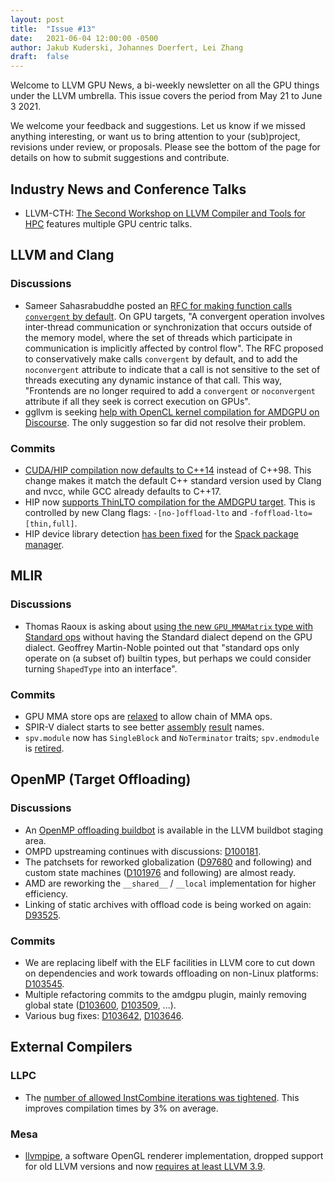 ```yaml
---
layout: post
title:  "Issue #13"
date:   2021-06-04 12:00:00 -0500
author: Jakub Kuderski, Johannes Doerfert, Lei Zhang
draft:  false
---
```


Welcome to LLVM GPU News, a bi-weekly newsletter on all the GPU things under the LLVM umbrella.
This issue covers the period from May 21 to June 3 2021.

We welcome your feedback and suggestions. Let us know if we missed anything interesting, or want us to bring attention to your (sub)project, revisions under review, or proposals. Please see the bottom of the page for details on how to submit suggestions and contribute.


## Industry News and Conference Talks

*  LLVM-CTH: [The Second Workshop on LLVM Compiler and Tools for HPC](https://hps.vi4io.org/events/2021/llvm) features multiple GPU centric talks.


##  LLVM and Clang

### Discussions

*  Sameer Sahasrabuddhe posted an [RFC for making function calls `convergent` by default](https://lists.llvm.org/pipermail/llvm-dev/2021-June/150814.html). On GPU targets, "A convergent operation involves inter-thread communication or synchronization that occurs outside of the memory model, where the set of threads which participate in communication is implicitly affected by control flow". The RFC proposed to conservatively make calls `convergent` by default, and to add the `noconvergent` attribute to indicate that a call is not sensitive to the set of threads executing any dynamic instance of that call. This way, "Frontends are no longer required to add a `convergent` or `noconvergent` attribute if all they seek is correct execution on GPUs".
*  ggllvm is seeking [help with OpenCL kernel compilation for AMDGPU on Discourse](https://llvm.discourse.group/t/tried-to-compile-opencl-kernel-got-close-but-not-quite/3534). The only suggestion so far did not resolve their problem.

### Commits

*  [CUDA/HIP compilation now defaults to C++14](https://reviews.llvm.org/D103221) instead of C++98. This change makes it match the default C++ standard version used by Clang and nvcc, while GCC already defaults to C++17.
*  HIP now [supports ThinLTO compilation for the AMDGPU target](https://reviews.llvm.org/D99683). This is controlled by new Clang flags: `-[no-]offload-lto` and `-foffload-lto=[thin,full]`.
*  HIP device library detection [has been fixed](https://reviews.llvm.org/D103281) for the [Spack package manager](https://spack.io/).


## MLIR

### Discussions

* Thomas Raoux is asking about [using the new `GPU_MMAMatrix` type with Standard ops](https://llvm.discourse.group/t/using-gpu-type-with-standard-ops/3542) without having the Standard dialect depend on the GPU dialect. Geoffrey Martin-Noble pointed out that "standard ops only operate on (a subset of) builtin types, but perhaps we could consider turning `ShapedType` into an interface".

### Commits

* GPU MMA store ops are [relaxed](https://reviews.llvm.org/D103023) to allow chain of MMA ops.
* SPIR-V dialect starts to see better [assembly](https://reviews.llvm.org/D103152) [result](https://reviews.llvm.org/D103594) names.
* `spv.module` now has `SingleBlock` and `NoTerminator` traits; `spv.endmodule` is [retired](https://reviews.llvm.org/D103265).


## OpenMP (Target Offloading)

### Discussions

* An [OpenMP offloading buildbot](https://lab.llvm.org/staging/#/workers/118) is available in the LLVM buildbot staging area.
* OMPD upstreaming continues with discussions: [D100181](https://reviews.llvm.org/D100181).
* The patchsets for reworked globalization ([D97680](https://reviews.llvm.org/D97680) and following) and custom state machines ([D101976](https://reviews.llvm.org/D101976) and following) are almost ready.
* AMD are reworking the `__shared__` / `__local` implementation for higher efficiency.
* Linking of static archives with offload code is being worked on again: [D93525](https://reviews.llvm.org/D93525).

### Commits

* We are replacing libelf with the ELF facilities in LLVM core to cut down on dependencies and work towards offloading on non-Linux platforms: [D103545](https://reviews.llvm.org/D103545).
* Multiple refactoring commits to the amdgpu plugin, mainly removing global state ([D103600](https://reviews.llvm.org/D103600), [D103509](https://reviews.llvm.org/D103509), ...).
* Various bug fixes: [D103642](https://reviews.llvm.org/D103642), [D103646](https://reviews.llvm.org/D103646).


## External Compilers

### LLPC

*  The [number of allowed InstCombine iterations was tightened](https://github.com/GPUOpen-Drivers/llpc/pull/1254). This improves compilation times by 3% on average.

### Mesa

*  [llvmpipe](https://docs.mesa3d.org/drivers/llvmpipe.html), a software OpenGL renderer implementation, dropped support for old LLVM versions and now [requires at least LLVM 3.9](https://cgit.freedesktop.org/mesa/mesa/commit/?id=54e7353fa60ba3a93679b733a6c9cb8fe8bb4ab6).

